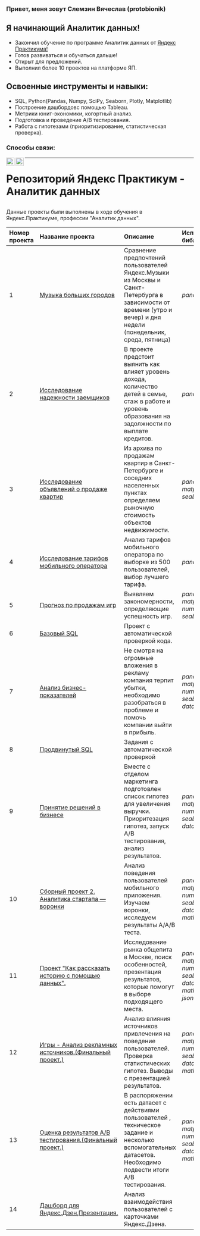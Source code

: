 ### Привет, меня зовут Слемзин Вячеслав (protobionik)

## Я начинающий Аналитик данных! 
- Закончил обучение по программе Аналитик данных от [Яндекс Практикума!](https://praktikum.yandex.ru/data-analyst/)
- Готов развиваться и обучаться дальше! 
- Открыт для предложений.
- Выполнил более 10 проектов на платформе ЯП.

## Освоенные инструменты и навыки:
- SQL, Python(Pandas, Numpy, SciPy, Seaborn, Plotly, Matplotlib)
- Построение дашбордовс помощью Tableau.
- Метрики юнит-экономики, когортный анализ.
- Подготовка и проведение А/В тестирования.
- Работа с гипотезами (приоритизирование, статистическая проверка).

### Способы связи:
[<img align="left" alt="opa_oz | telegram" width="22px" src="https://w7.pngwing.com/pngs/402/10/png-transparent-telegram-logo-scalable-graphics-icon-logo-blue-angle-triangle.png" />][telegram]
[<img align="left" alt="opa_oz | LinkedIn" width="22px" src="https://pngicon.ru/file/uploads/vk.png" />][vk]



[telegram]: https://t.me/protobionik
[vk]: https://vk.com/protobionik

----
# Репозиторий Яндекс Практикум - Аналитик данных


##

Данные проекты были выполнены в ходе обучения в Яндекс.Практикуме, профессии "Аналитик данных".



| Номер проекта | Название проекта | Описание | Используемые библиотеки | 
|:---------------|:------------------|:----------|:-------------------------|
|1              |[Музыка больших городов](https://github.com/Protobionik/yandex_praktikum/blob/76ee0bc0d0cfecad7c89ae4fb5da9ba5fd48b04b/My%20progect/1.Music%20of%20big%20cities/1.Music%20of%20big%20cities.ipynb) | Сравнение предпочтений пользователей Яндекс.Музыки из Москвы и Санкт-Петербурга в зависимости от времени (утро и вечер) и дня недели (понедельник, среда, пятница)| *pandas* |
|2              |[Исследование надежности заемщиков](https://github.com/Protobionik/yandex_praktikum/blob/6616b3683380c7bcaf8835eeda4adb08579d2fe5/My%20progect/2.Borrower%20reliability%20research/2.Borrower%20reliability%20research.ipynb)|В проекте предстоит выянить как влияет уровень дохода, количество детей в семье, стаж в работе и уровень образования на задолжности по выплате кредитов. | *pandas* |
|3              |[Исследование объявлений о продаже квартир](https://github.com/Protobionik/yandex_praktikum/blob/20a6db583c4dd76463649762373bcba3a8b09518/My%20progect/2.Borrower%20reliability%20research/2.Borrower%20reliability%20research.ipynb)| Из архива по продажам квартир в Санкт-Петербурге и соседних населенных пунктах определяем рыночную стоимость объектов недвижимости. | *pandas*, *matplotlyb*, *seaborn*|
|4              |[Исследование тарифов мобильного оператора](https://github.com/Protobionik/yandex_praktikum/blob/20a6db583c4dd76463649762373bcba3a8b09518/My%20progect/4.Operator%20rates/4.Operator%20rates.ipynb)|Анализ тарифов мобильного оператора по выборке из 500 пользователей, выбор лучшего тарифа. |*pandas*, *numpy*|
|5              |[Прогноз по продажам игр](https://github.com/Protobionik/yandex_praktikum/blob/20a6db583c4dd76463649762373bcba3a8b09518/My%20progect/5.Game%20forecast/5.Game%20forecast.ipynb)|Выявляем закономерности, определяющие успешность игр.|*pandas*, *matplotlyb*, *numpy*, *seaborn*,  *scipy*|
|6              |[Базовый SQL](https://github.com/Protobionik/yandex_praktikum/blob/28d9789425db319acef62f772f80328af7c9b958/My%20progect/6.%D0%91%D0%B0%D0%B7%D0%BE%D0%B2%D1%8B%D0%B9%20SQL/6.%D0%91%D0%B0%D0%B7%D0%BE%D0%B2%D1%8B%D0%B9%20SQL.md)|Проект с автоматической проверкой кода.|
|7              |[Анализ бизнес-показателей](https://github.com/Protobionik/yandex_praktikum/blob/21cdc0f7a0ddb27ccffa5b2ec2f7f42fd2540045/My%20progect/7.Analysis%20of%20business%20KPI/7.Analysis%20of%20business%20KPI.ipynb)|Не смотря на огромные вложения в рекламу компания терпит убытки, необходимо разобраться в проблеме и помочь компании выйти в прибыль.|*pandas*, *matplotlyb*, *numpy*, *seaborn*,  *datatime*|
|8              |[Продвинутый SQL](https://github.com/Protobionik/yandex_praktikum/blob/206fedc3f90ec2fdeee861de5855032b73ed4c23/My%20progect/8.%D0%9F%D1%80%D0%BE%D0%B4%D0%B2%D0%B8%D0%BD%D1%83%D1%82%D1%8B%D0%B9%20SQL/8.%D0%9F%D1%80%D0%BE%D0%B4%D0%B2%D0%B8%D0%BD%D1%83%D1%82%D1%8B%D0%B9%20SQL.md)|Задания с автоматической проверкой|
|9              |[Принятие решений в бизнесе](https://github.com/Protobionik/yandex_praktikum/blob/77d468a28a390f70585b07a58e2ea67f02d45d58/My%20progect/9.Decision%20making%20in%20business/9.Decision%20making%20in%20business.ipynb)|Вместе с отделом маркетинга подготовлен список гипотез для увеличения выручки. Приоритезация гипотез, запуск А/В тестирования, анализ результатов.|*pandas*, *matplotlyb*, *numpy*, *seaborn*,  *datatime*,  *scipy*|
|10             |[Сборный проект 2. Аналитика стартапа — воронки](https://github.com/Protobionik/yandex_praktikum/blob/460d6fa32985cfe566b717d1ef4012f8ffcac90e/My%20progect/10.Prefabricated%20project/10.Prefabricated%20project.ipynb)|Анализ поведения пользователей мобильного приложения. Изучаем воронки, исследуем результаты А/А/В теста.|*pandas*, *matplotlyb*, *numpy*, *seaborn*,  *datatime*,  *scipy*, *math*, *plotly*|
|11             |[Проект "Как рассказать историю с помощью данных".](https://github.com/Protobionik/yandex_praktikum/blob/0d7a39155ff4f5240ce2e7edb37d5f047756009c/My%20progect/11.How%20to%20tell%20a%20story%20with%20data/11.How%20to%20tell%20a%20story%20with%20data.ipynb)|Исследование рынка общепита в Москве, поиск особенностей, презентация результатов, которые помогут в выборе подходящего места.|*pandas*, *matplotlyb*, *numpy*, *seaborn*,  *datatime*,  *scipy*, *math*, *plotly*, *json*, *folium*|
|12             |[Игры - Анализ рекламных источников.(Финальный проект.)](https://github.com/Protobionik/yandex_praktikum/blob/8abc85115e18a7e5aa2364f34e8835ab64d11639/My%20progect/12.Game%20final/12.Game%20final.ipynb)|Анализ влияния источников привлечения на поведение пользователей. Проверка статистических гипотез. Выводы с презентацией результатов.|*pandas*, *matplotlyb*, *numpy*, *seaborn*,  *datatime*,  *scipy*, *math*, *plotly*|
|13             |[Оценка результатов А/В тестирования.(Финальный проект.)](https://github.com/Protobionik/yandex_praktikum/blob/8abc85115e18a7e5aa2364f34e8835ab64d11639/My%20progect/13.A.B%20Final/13.A.B%20Final.ipynb)|В распоряжении есть датасет с действиями пользователей , техническое задание и несколько вспомогательных датасетов. Необходимо подвести итоги А/В тестирования.|*pandas*, *matplotlyb*, *numpy*, *seaborn*,  *datatime*,  *scipy*, *math*, *plotly*|
|14             |[Дашборд для Яндекс.Дзен](https://public.tableau.com/views/Dashbordfordsen/sheet4?:language=en-US&publish=yes&:display_count=n&:origin=viz_share_link),[Презентация.](https://github.com/Protobionik/yandex_praktikum/blob/bdbba02824923fcd20f9fdb5bba6d23a0519b186/My%20progect/14.%20Dashboard/%D0%90%D0%BD%D0%B0%D0%BB%D0%B8%D0%B7%20%D0%BA%D0%B0%D1%80%D1%82%D0%BE%D1%87%D0%B5%D0%BA%20%D0%B2%D0%B7%D0%B0%D0%B8%D0%BC%D0%BE%D0%B4%D0%B5%D0%B9%D1%81%D1%82%D0%B2%D0%B8%D1%8F%20%D0%AF%D0%BD%D0%B4%D0%B5%D0%BA%D1%81%20%D0%94%D0%B7%D0%B5%D0%BD%D0%B0.pdf)|Анализ взаимодействия пользователей с карточками Яндекс.Дзена.|
